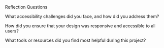 Reflection Questions

What accessibility challenges did you face, and how did you address them?

How did you ensure that your design was responsive and accessible to all users?

What tools or resources did you find most helpful during this project?
